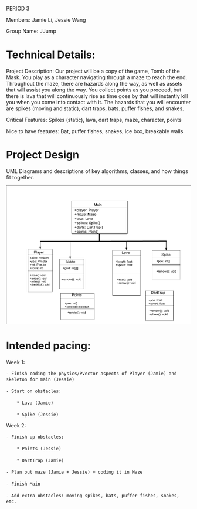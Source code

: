 
PERIOD 3

Members: Jamie Li, Jessie Wang

Group Name: JJump

# Technical Details:

Project Description: Our project will be a copy of the game, Tomb of the Mask. You play as a character navigating through a maze to reach the end. Throughout the maze, there are hazards along the way, as well as assets that will assist you along the way. You collect points as you proceed, but there is lava that will continuously rise as time goes by that will instantly kill you when you come into contact with it. The hazards that you will encounter are spikes (moving and static), dart traps, bats. puffer fishes, and snakes.         

Critical Features: Spikes (static), lava, dart traps, maze, character, points

Nice to have features: Bat, puffer fishes, snakes, ice box, breakable walls

# Project Design

UML Diagrams and descriptions of key algorithms, classes, and how things fit together.

![Alt text](UMLdiagram.png?raw=true "UML Diagram" ) 

# Intended pacing:

Week 1:

    - Finish coding the physics/PVector aspects of Player (Jamie) and skeleton for main (Jessie)

    - Start on obstacles:

        * Lava (Jamie)

        * Spike (Jessie)


Week 2:

    - Finish up obstacles:

        * Points (Jessie)

        * DartTrap (Jamie)

    - Plan out maze (Jamie + Jessie) + coding it in Maze 

    - Finish Main

    - Add extra obstacles: moving spikes, bats, puffer fishes, snakes, etc.